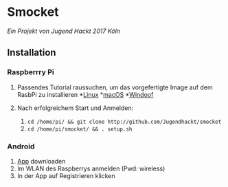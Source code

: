 # Smocket
_Ein Projekt von Jugend Hackt 2017 Köln_

## Installation
  ### Raspberrry Pi ###
  1. Passendes Tutorial raussuchen, um das vorgefertigte Image auf dem RasbPi zu installieren
    *[Linux](https://www.raspberrypi.org/documentation/installation/installing-images/linux.md)
    *[macOS](https://www.raspberrypi.org/documentation/installation/installing-images/mac.md)
    *[Windoof](https://www.raspberrypi.org/documentation/installation/installing-images/windows.md)
    
  2. Nach erfolgreichem Start und Anmelden:
      1. `cd /home/pi/ && git clone http://github.com/Jugendhackt/smocket`
      2. `cd /home/pi/smocket/ && . setup.sh`
  ### Android ###
  1. [App](http://play.google.de/) downloaden
  2. Im WLAN des Raspberrys anmelden (Pwd: wireless)
  3. In der App auf Registrieren klicken
